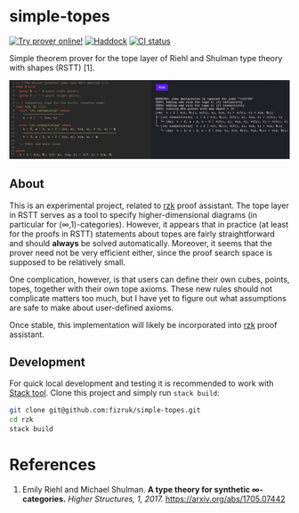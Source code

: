 # simple-topes

[![Try prover online!](https://img.shields.io/badge/try-online!-blueviolet)](https://fizruk.github.io/simple-topes/)
[![Haddock](https://shields.io/badge/Haddock-documentation-informational)](https://fizruk.github.io/simple-topes/haddock/index.html)
[![CI status](https://github.com/fizruk/simple-topes/actions/workflows/haskell.yml/badge.svg)](https://github.com/fizruk/simple-topes/actions/workflows/haskell.yml)

Simple theorem prover for the tope layer of Riehl and Shulman type theory with shapes (RSTT) [1].

[![Try demo online!](images/simple-topes-demo.png)](https://fizruk.github.io/simple-topes/?snippet=--%20%7C%20The%20strict%20interval%20cube%20%28see%20RS17%20Section%203.1%29.%0Acube%20%F0%9D%9F%9A%20with%0A%20%20point%20%F0%9D%9F%AC%20--%20%5E%20%F0%9D%9F%AC%20point%20%28left%20point%29.%0A%20%20point%20%F0%9D%9F%AD%20--%20%5E%20%F0%9D%9F%AD%20point%20%28right%20point%29.%0A%0A--%20%7C%20Inequality%20tope%20for%20the%20strict%20interval%20cube.%0Atope%20%E2%89%A4%28%F0%9D%9F%9A%2C%20%F0%9D%9F%9A%29%20with%0A%20%20rule%20%22%28%E2%89%A4%29%20reflexivity%22%20where%0A%20%20%20%20%E2%80%94%E2%80%94%E2%80%94%E2%80%94%E2%80%94%E2%80%94%E2%80%94%E2%80%94%E2%80%94%E2%80%94%E2%80%94%E2%80%94%E2%80%94%E2%80%94%E2%80%94%E2%80%94%E2%80%94%E2%80%94%E2%80%94%E2%80%94%E2%80%94%E2%80%94%E2%80%94%0A%20%20%20%20t%20%3A%20%F0%9D%9F%9A%20%7C%20%E2%8B%85%20%E2%8A%A2%20%E2%89%A4%28t%2C%20t%29%0A%0A%20%20rule%20%22%28%E2%89%A4%29%20transitivity%22%20where%0A%20%20%20%20t%20%3A%20%F0%9D%9F%9A%2C%20s%20%3A%20%F0%9D%9F%9A%2C%20u%20%3A%20%F0%9D%9F%9A%20%7C%20%E2%89%A4%28t%2C%20s%29%2C%20%E2%89%A4%28s%2C%20u%29%2C%20%E2%89%A4%20%28t%2C%20u%29%20%E2%8A%A2%20%CF%86%0A%20%20%20%20%E2%80%94%E2%80%94%E2%80%94%E2%80%94%E2%80%94%E2%80%94%E2%80%94%E2%80%94%E2%80%94%E2%80%94%E2%80%94%E2%80%94%E2%80%94%E2%80%94%E2%80%94%E2%80%94%E2%80%94%E2%80%94%E2%80%94%E2%80%94%E2%80%94%E2%80%94%E2%80%94%E2%80%94%E2%80%94%E2%80%94%E2%80%94%E2%80%94%E2%80%94%E2%80%94%E2%80%94%E2%80%94%E2%80%94%E2%80%94%E2%80%94%E2%80%94%E2%80%94%E2%80%94%E2%80%94%E2%80%94%E2%80%94%E2%80%94%E2%80%94%E2%80%94%E2%80%94%E2%80%94%E2%80%94%E2%80%94%E2%80%94%E2%80%94%E2%80%94%E2%80%94%0A%20%20%20%20t%20%3A%20%F0%9D%9F%9A%2C%20s%20%3A%20%F0%9D%9F%9A%2C%20u%20%3A%20%F0%9D%9F%9A%20%7C%20%E2%89%A4%28t%2C%20s%29%2C%20%E2%89%A4%28s%2C%20u%29%20%E2%8A%A2%20%CF%86%0A%0A%09--%20TODO%3A%20add%20more%20rules%0A%0Aprove%0A%20%20t%20%3A%20%F0%9D%9F%9A%20%7C%20%E2%89%A4%28t%2C%20%F0%9D%9F%AC%29%2C%20%E2%89%A4%28%F0%9D%9F%AD%2C%20s%29%2C%20%E2%89%A4%28s%2C%20t%29%20%E2%8A%A2%20%E2%89%A4%28%F0%9D%9F%AD%2C%20t%29%20%E2%88%A7%20%E2%89%A4%28s%2C%20%F0%9D%9F%AC%29)

## About

This is an experimental project, related to [rzk](https://github.com/fizruk/rzk) proof assistant.
The tope layer in RSTT serves as a tool to specify higher-dimensional diagrams (in particular for (∞,1)-categories).
However, it appears that in practice (at least for the proofs in RSTT)
statements about topes are fairly straightforward and should __always__ be solved automatically.
Moreover, it seems that the prover need not be very efficient either, since the proof search space is supposed to be relatively small.

One complication, however, is that users can define their own cubes, points, topes, together with their own tope axioms.
These new rules should not complicate matters too much, but I have yet to figure out what assumptions are safe to make about user-defined axioms.

Once stable, this implementation will likely be incorporated into [rzk](https://github.com/fizruk/rzk) proof assistant.

## Development

For quick local development and testing it is recommended to work with [Stack tool](https://docs.haskellstack.org/en/stable/README/).
Clone this project and simply run `stack build`:

```sh
git clone git@github.com:fizruk/simple-topes.git
cd rzk
stack build
```

# References

1.  Emily Riehl and Michael Shulman. __A type theory for synthetic ∞-categories.__ _Higher Structures, 1, 2017._ https://arxiv.org/abs/1705.07442
